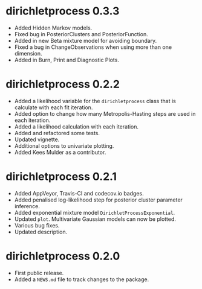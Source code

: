 # dirichletprocess 0.3.3

* Added Hidden Markov models.
* Fixed bug in PosteriorClusters and PosteriorFunction.
* Added in new Beta mixture model for avoiding boundary. 
* Fixed a bug in ChangeObservations when using more than one dimension. 
* Added in Burn, Print and Diagnostic Plots.

# dirichletprocess 0.2.2

* Added a likelihood variable for the `dirichletprocess` class that is calculate with each fit iteration. 
* Added option to change how many Metropolis-Hasting steps are used in each iteration. 
* Added a likelihood calculation with each iteration. 
* Added and refactored some tests. 
* Updated vignette.
* Additional options to univariate plotting. 
* Added Kees Mulder as a contributor. 

# dirichletprocess 0.2.1

* Added AppVeyor, Travis-CI and codecov.io badges.
* Added penalised log-likelihood step for posterior cluster parameter inference.
* Added exponential mixture model `DirichletProcessExponential`. 
* Updated `plot`. Multivariate Gaussian models can now be plotted.
* Various bug fixes.
* Updated description.
 

# dirichletprocess 0.2.0

* First public release.
* Added a `NEWS.md` file to track changes to the package.




